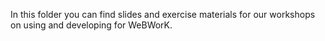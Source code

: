 In this folder you can find slides and exercise materials for our workshops on using and developing for WeBWorK.  
